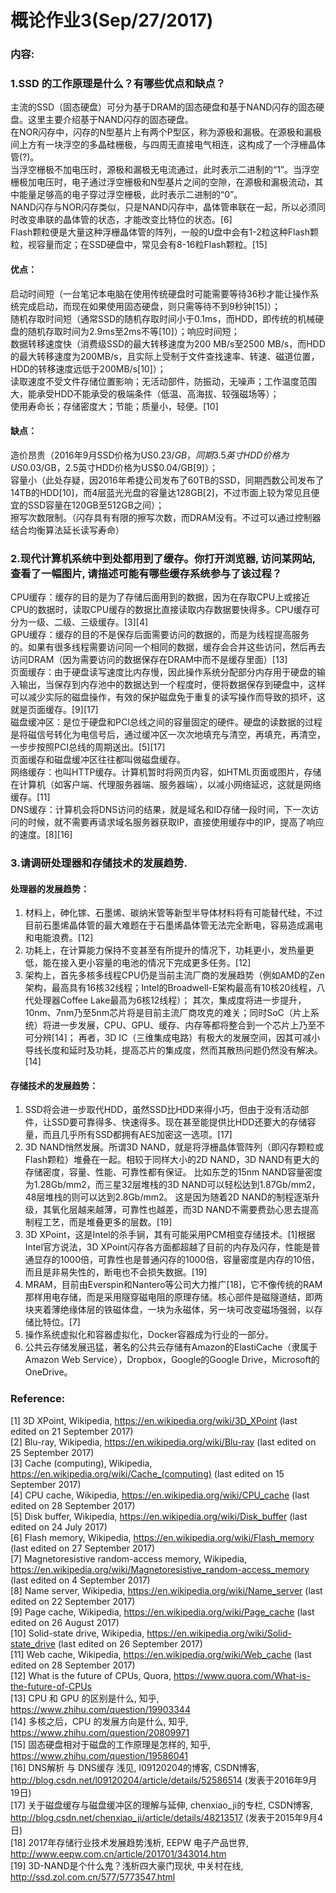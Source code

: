 # 概论作业3(Sep/27/2017)
### **内容:** ###
### 1.SSD 的工作原理是什么？有哪些优点和缺点？
主流的SSD（固态硬盘）可分为基于DRAM的固态硬盘和基于NAND闪存的固态硬盘。这里主要介绍基于NAND闪存的固态硬盘。  
在NOR闪存中，闪存的N型基片上有两个P型区，称为源极和漏极。在源极和漏极间上方有一块浮空的多晶硅栅极，与四周无直接电气相连，这构成了一个浮栅晶体管(?)。  
当浮空栅极不加电压时，源极和漏极无电流通过，此时表示二进制的“1”。当浮空栅极加电压时，电子通过浮空栅极和N型基片之间的空隙，在源极和漏极流动，其中能量足够高的电子穿过浮空栅极，此时表示二进制的“0”。  
NAND闪存与NOR闪存类似，只是NAND闪存中，晶体管串联在一起，所以必须同时改变串联的晶体管的状态，才能改变比特位的状态。[6]  
Flash颗粒便是大量这种浮栅晶体管的阵列，一般的U盘中会有1-2粒这种Flash颗粒，视容量而定；在SSD硬盘中，常见会有8-16粒Flash颗粒。[15]  
#### 优点：  
启动时间短（一台笔记本电脑在使用传统硬盘时可能需要等待36秒才能让操作系统完成启动，而现在如果使用固态硬盘，则只需等待不到9秒钟[15]）；  
随机存取时间短（通常SSD的随机存取时间小于0.1ms，而HDD，即传统的机械硬盘的随机存取时间为2.9ms至2ms不等[10]）；响应时间短；  
数据转移速度快（消费级SSD的最大转移速度为200 MB/s至2500 MB/s，而HDD的最大转移速度为200MB/s，且实际上受制于文件查找速率、转速、磁道位置，HDD的转移速度远低于200MB/s[10]）；  
读取速度不受文件存储位置影响；无活动部件，防振动，无噪声；工作温度范围大，能承受HDD不能承受的极端条件（低温、高海拔、较强磁场等）；  
使用寿命长；存储密度大；节能；质量小，轻便。[10]  
#### 缺点：  
造价昂贵（2016年9月SSD价格为US$0.23/GB，同期3.5英寸HDD价格为US$0.03/GB，2.5英寸HDD价格为US$0.04/GB[9]）；  
容量小（此处存疑，因2016年希捷公司发布了60TB的SSD，同期西数公司发布了14TB的HDD[10]，而4层蓝光光盘的容量达128GB[2]，不过市面上较为常见且便宜的SSD容量在120GB至512GB之间）；  
擦写次数限制。（闪存具有有限的擦写次数，而DRAM没有。不过可以通过控制器结合均衡算法延长读写寿命）
### 2.现代计算机系统中到处都用到了缓存。你打开浏览器, 访问某网站, 查看了一幅图片, 请描述可能有哪些缓存系统参与了该过程？
CPU缓存：缓存的目的是为了存储后面用到的数据，因为在存取CPU上或接近CPU的数据时，读取CPU缓存的数据比直接读取内存数据要快得多。CPU缓存可分为一级、二级、三级缓存。[3][4]  
GPU缓存：缓存的目的不是保存后面需要访问的数据的，而是为线程提高服务的。如果有很多线程需要访问同一个相同的数据，缓存会合并这些访问，然后再去访问DRAM（因为需要访问的数据保存在DRAM中而不是缓存里面）[13]  
页面缓存：由于硬盘读写速度比内存慢，因此操作系统分配部分内存用于硬盘的输入输出，当保存到内存池中的数据达到一个程度时，便将数据保存到硬盘中，这样可以减少实际的磁盘操作，有效的保护磁盘免于重复的读写操作而导致的损坏，这就是页面缓存。[9][17]  
磁盘缓冲区：是位于硬盘和PCI总线之间的容量固定的硬件。硬盘的读数据的过程是将磁信号转化为电信号后，通过缓冲区一次次地填充与清空，再填充，再清空，一步步按照PCI总线的周期送出。[5][17]  
页面缓存和磁盘缓冲区往往都叫做磁盘缓存。  
网络缓存：也叫HTTP缓存。计算机暂时将网页内容，如HTML页面或图片，存储在计算机（如客户端、代理服务器端、服务器端），以减小网络延迟，这就是网络缓存。[11]  
DNS缓存：计算机会将DNS访问的结果，就是域名和ID存储一段时间，下一次访问的时候，就不需要再请求域名服务器获取IP，直接使用缓存中的IP，提高了响应的速度。[8][16]  
### 3.请调研处理器和存储技术的发展趋势.
#### 处理器的发展趋势：
1. 材料上，砷化镓、石墨烯、碳纳米管等新型半导体材料将有可能替代硅，不过目前石墨烯晶体管的最大难题在于石墨烯晶体管无法完全断电，容易造成漏电和电能浪费。[12]
2. 功耗上，在计算能力保持不变甚至有所提升的情况下，功耗更小，发热量更低，能在接入更小容量的电池的情况下完成更多任务。[12]
3. 架构上，首先多核多线程CPU仍是当前主流厂商的发展趋势（例如AMD的Zen架构，最高具有16核32线程；Intel的Broadwell-E架构最高有10核20线程，八代处理器Coffee Lake最高为6核12线程）；
其次，集成度将进一步提升，10nm、7nm乃至5nm芯片将是目前主流厂商攻克的难关；同时SoC（片上系统）将进一步发展，CPU、GPU、缓存、内存等都将整合到一个芯片上乃至不可分辨[14]；
再者，3D IC（三维集成电路）有极大的发展空间，因其可减小导线长度和延时及功耗，提高芯片的集成度，然而其散热问题仍然没有解决。[14]
#### 存储技术的发展趋势：
1. SSD将会进一步取代HDD，虽然SSD比HDD来得小巧，但由于没有活动部件，让SSD要可靠得多、快速得多。现在甚至能提供比HDD还要大的存储容量，而且几乎所有SSD都拥有AES加密这一选项。[17]
2. 3D NAND悄然发展。所谓3D NAND，就是将浮栅晶体管阵列（即闪存颗粒或Flash颗粒）堆叠在一起。相较于同样大小的2D NAND，3D NAND有更大的存储密度，容量、性能、可靠性都有保证。
比如东芝的15nm NAND容量密度为1.28Gb/mm2，而三星32层堆栈的3D NAND可以轻松达到1.87Gb/mm2，48层堆栈的则可以达到2.8Gb/mm2。
这是因为随着2D NAND的制程逐渐升级，其氧化层越来越薄，可靠性也越差，而3D NAND不需要费劲心思去提高制程工艺，而是堆叠更多的层数。[19]
3. 3D XPoint，这是Intel的杀手锏，其有可能采用PCM相变存储技术。[1]根据Intel官方说法，3D XPoint闪存各方面都超越了目前的内存及闪存，性能是普通显存的1000倍，可靠性也是普通闪存的1000倍，容量密度是内存的10倍，而且是非易失性的，断电也不会损失数据。[19]
4. MRAM，目前由Everspin和Nantero等公司大力推广[18]，它不像传统的RAM那样用电存储，而是采用隧穿磁电阻的原理存储。核心部件是磁隧道结，即两块夹着薄绝缘体层的铁磁体盘，一块为永磁体，另一块可改变磁场强弱，以存储比特位。[7]
5. 操作系统虚拟化和容器虚拟化，Docker容器成为行业的一部分。  
6. 公共云存储发展迅猛，著名的公共云存储有Amazon的ElastiCache（隶属于Amazon Web Service），Dropbox，Google的Google Drive，Microsoft的OneDrive。  
### **Reference:**  
[1] 3D XPoint, Wikipedia, <https://en.wikipedia.org/wiki/3D_XPoint> (last edited on 21 September 2017)  
[2] Blu-ray, Wikipedia, <https://en.wikipedia.org/wiki/Blu-ray> (last edited on 25 September 2017)  
[3] Cache (computing), Wikipedia, <https://en.wikipedia.org/wiki/Cache_(computing)> (last edited on 15 September 2017)  
[4] CPU cache, Wikipedia, <https://en.wikipedia.org/wiki/CPU_cache> (last edited on 28 September 2017)  
[5] Disk buffer, Wikipedia, <https://en.wikipedia.org/wiki/Disk_buffer> (last edited on 24 July 2017)  
[6] Flash memory, Wikipedia, <https://en.wikipedia.org/wiki/Flash_memory> (last edited on 27 September 2017)  
[7] Magnetoresistive random-access memory, Wikipedia, <https://en.wikipedia.org/wiki/Magnetoresistive_random-access_memory> (last edited on 4 September 2017)  
[8] Name server, Wikipedia, <https://en.wikipedia.org/wiki/Name_server> (last edited on 22 September 2017)  
[9] Page cache, Wikipedia, <https://en.wikipedia.org/wiki/Page_cache> (last edited on 26 August 2017)  
[10] Solid-state drive, Wikipedia, <https://en.wikipedia.org/wiki/Solid-state_drive> (last edited on 26 September 2017)  
[11] Web cache, Wikipedia, <https://en.wikipedia.org/wiki/Web_cache> (last edited on 28 September 2017)  
[12] What is the future of CPUs, Quora, <https://www.quora.com/What-is-the-future-of-CPUs>  
[13] CPU 和 GPU 的区别是什么, 知乎, <https://www.zhihu.com/question/19903344>  
[14] 多核之后，CPU 的发展方向是什么, 知乎, <https://www.zhihu.com/question/20809971>  
[15] 固态硬盘相对于磁盘的工作原理是怎样的, 知乎, <https://www.zhihu.com/question/19586041>  
[16] DNS解析 与 DNS缓存 浅见, l09120204的博客, CSDN博客, <http://blog.csdn.net/l09120204/article/details/52586514> (发表于2016年9月19日)  
[17] 关于磁盘缓存与磁盘缓冲区的理解与延伸, chenxiao_ji的专栏, CSDN博客, <http://blog.csdn.net/chenxiao_ji/article/details/48213517> (发表于2015年9月4日)  
[18] 2017年存储行业技术发展趋势浅析, EEPW 电子产品世界, <http://www.eepw.com.cn/article/201701/343014.htm>  
[19] 3D-NAND是个什么鬼？浅析四大豪门现状, 中关村在线, <http://ssd.zol.com.cn/577/5773547.html>  